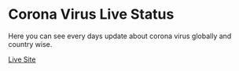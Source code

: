 <h1>Corona Virus Live Status</h1>

<p>Here you can see every days update about corona virus globally and country wise.</p>

<p><a href="https://pallabbarman.github.io/covid-live-status/">Live Site</a></p>
